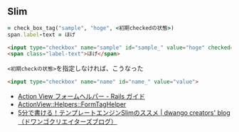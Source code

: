 ## Slim

```ruby
= check_box_tag("sample", "hoge", <初期checkedの状態>)
span.label-text = ほげ
```
```html
<input type="checkbox" name="sample" id="sample_" value="hoge" checked="checked">
<span class="label-text">ほげ</span>
```

`<初期checkの状態>`を指定しなければ、こうなった
```html
<input type="checkbox" name="name" id="name_" value="value">
```

- [Action View フォームヘルパー - Rails ガイド](https://railsguides.jp/form_helpers.html#%E3%83%95%E3%82%A9%E3%83%BC%E3%83%A0%E8%A6%81%E7%B4%A0%E7%94%9F%E6%88%90%E3%81%AB%E4%BD%BF%E3%81%86%E3%83%98%E3%83%AB%E3%83%91%E3%83%BC)
- [ActionView::Helpers::FormTagHelper](https://edgeapi.rubyonrails.org/classes/ActionView/Helpers/FormTagHelper.html#method-i-check_box_tag)
- [5分で書ける！テンプレートエンジンSlimのススメ | dwango creators' blog（ドワンゴクリエイターズブログ）](http://creator.dwango.co.jp/3242.html)
